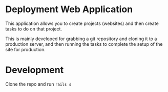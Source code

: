 # Deployment Web Application

This application allows you to create projects (websites) and then create tasks
to do on that project.

This is mainly developed for grabbing a git repository and cloning it to a
production server, and then running the tasks to complete the setup of the site
for production.

# Development

Clone the repo and run `rails s`
